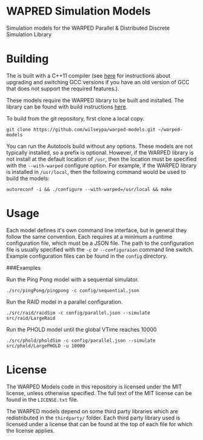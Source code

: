 # WAPRED Simulation Models
Simulation models for the WARPED Parallel & Distributed Discrete Simulation Library

# Building

The is built with a C++11 compiler (see [here](http://lektiondestages.blogspot.de/2013/05/installing-and-switching-gccg-versions.html) for instructions about upgrading and switching GCC versions if you have an old version of GCC that does not support the required features.).  

These models require the WARPED library to be built and installed. The library can be found with build instructions [here](https://github.com/wilseypa/pdes). 

To build from the git repository, first clone a local copy.

	git clone https://github.com/wilseypa/warped-models.git ~/warped-models

You can run the Autotools build without any options. These models are not typically installed, so a prefix is optional. However, if the WARPED library is not install at the default location of `/usr`, then the location must be specified with the `--with-warped` configure option. For example, if the WARPED library is installed in `/usr/local`, then the following command would be used to build the models:

	autoreconf -i && ./configure --with-warped=/usr/local && make

# Usage

Each model defines it's own command line interface, but in general they follow the same convention. Each requires at a minimum a runtime configuration file, which must be a JSON file. The path to the configuration file is usually specified with the `-c` or `--configuraion` command line switch. Example configuration files can be found in the `config` directory. 

###Examples

Run the Ping Pong model with a sequential simulator.

    ./src/pingPong/pingpong -c config/sequential.json 

Run the RAID model in a parallel configuration. 

    ./src/raid/raidSim -c config/parallel.json --simulate src/raid/LargeRaid

Run the PHOLD model until the global VTime reaches 10000

    ./src/phold/pholdSim -c config/parallel.json --simulate src/phold/LargePHOLD -u 10000

# License
The WARPED Models code in this repository is licensed under the MIT license, unless otherwise specified. The full text of the MIT license can be found in the `LICENSE.txt` file. 

The WARPED models depend on some third party libraries which are redistributed in the `thirdparty/` folder. Each third party library used is licensed under a license that can be found at the top of each file for which the license applies.